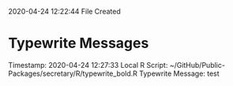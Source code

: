 2020-04-24 12:22:44 	File Created


# Typewrite Messages
Timestamp:	2020-04-24 12:27:33
Local R Script:	~/GitHub/Public-Packages/secretary/R/typewrite_bold.R
Typewrite Message:	test

